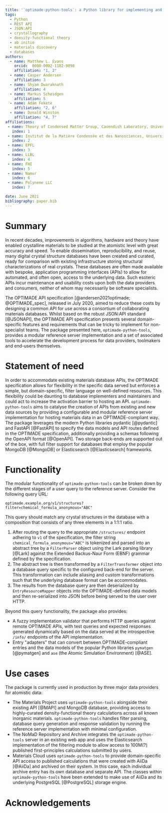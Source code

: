 ```yaml
---
title: '`optimade-python-tools`: a Python library for implementing and consuming materials data via OPTIMADE APIs'
tags:
  - Python
  - REST API
  - JSON:API
  - crystallography
  - density-functional theory
  - ab initio
  - materials discovery
  - databases
authors:
  - name: Matthew L. Evans
    orcid:  0000-0002-1182-9098
    affiliation: "1, 2"
  - name: Casper Andersen
    affiliation: 3
  - name: Shyam Dwaraknath
    affiliation: 4
  - name: Markus Scheidgen
    affiliation: 5
  - name: Ádám Fekete
    affiliation: "2, 6"
  - name: Donald Winston
    affiliation: "4, 7"
affiliations:
 - name: Theory of Condensed Matter Group, Cavendish Laboratory, University of Cambridge, J. J. Thomson Avenue, Cambridge, CB3 0HE, U.K.
   index: 1
 - name: Institut de la Matière Condensée et des Nanosciences, Université catholique de Louvain, Chemin des Étoiles 8, Louvain-la-Neuve 1348, Belgium
   index: 2
 - name: EPFL
   index: 3
 - name: LLBL
   index: 4
 - name: FHI
   index: 5
 - name: Namur
   index: 6
 - name: Polyneme LLC
   index: 7

date: June 2021
bibliography: paper.bib
---
```


# Summary

<!--Follow similar spiel to OPTIMADE paper:-->
<!--- advent of high-throughput computing, software and theory maturity, availability of compute power have lead to explosion of computational data.-->
<!--- can be directly compared to high-quality measurements of crystal structures curated over many years-->
<!--- this data is increasingly being made available via public APIs, such as...-->
<!--- The OPTIMADE API specification was created to enable interoperability and machine-actionable APIs from multiple data providers-->

In recent decades, improvements in algorithms, hardware and theory have enabled crystalline materials to be studied at the atomistic level with great accuracy and speed.
To enable dissemination, reproducibility, and reuse, many digital crystal structure databases have been created and curated, ready for comparison with existing infrastructure storing structural characterizations of real crystals.
These databases are often made available with bespoke, application programming interfaces (APIs) to allow for automated, and often open, access to the underlying data.
Such esoteric APIs incur maintenance and usability costs upon both the data providers and consumers, neither of whom may necessarily be software specialists.

The OPTIMADE API specification [@andersen2021optimade; @OPTIMADE_spec], released in July 2020, aimed to reduce these costs by designing a common API for use across a consortium of collaborating materials databases.
Whilst based on the robust JSON:API standard [@JSONAPI], the OPTIMADE API specification presents several domain-specific features and requirements that can be tricky to implement for non-specialist teams.
The package presented here, `optimade-python-tools`, provides a modular reference server implementation and a set of associated tools to accelerate the development process for data providers, toolmakers and end-users themselves.

# Statement of need

In order to accommodate existing materials database APIs, the OPTIMADE specification allows for flexibility in the specific data served but enforces a simple, but domain-specific, filter language on well-defined resources.
This flexibility could be daunting to database implementers and maintainers and could act to increase the activation barrier to hosting an API.
`optimade-python-tools` aims to catalyse the creation of APIs from existing and new data sources by providing a configurable and modular reference server implementation for hosting materials data in an OPTIMADE-compliant way.
The package leverages the modern Python libraries pydantic [@pydantic] and FastAPI [@FastAPI] to specify the data models and API routes defined in the OPTIMADE specification, additionally providing a schemas following the OpenAPI format [@OpenAPI].
Two storage back-ends are supported out of the box, with full filter support for databases that employ the popular MongoDB [@MongoDB] or Elasticsearch [@Elasticsearch] frameworks.

# Functionality

The modular functionality of `optimade-python-tools` can be broken down by the different stages of a user query to the reference server.
Consider the following query URL:

```
optimade.example.org/v1/structures?filter=chemical_formula_anonymous="ABC"
```

This query should match any crystal structures in the database with a composition that consists of any three elements in a 1:1:1 ratio.

1. After routing the query to the appropriate `/structures/` endpoint adhering to `v1` of the specification, the filter string `chemical_formula_anonymous="ABC"` is tokenized and parsed into an abstract tree by a `FilterParser` object using the Lark parsing library [@Lark] against the Extended Backus-Naur Form (EBNF) grammar defined by the specification.
2. The abstract tree is then transformed by a `FilterTransformer` object into a database query specific to the configured back-end for the server.
This transformation can include aliasing and custom transformations such that the underlying database format can be accommodates.
3. The results from the database query are then deserialized by `EntryResourceMapper` objects into the OPTIMADE-defined data models and then re-serialized into JSON before being served to the user over HTTP.

Beyond this query functionality, the package also provides:

- A fuzzy implementation validator that performs HTTP queries against remote OPTIMADE APIs, with test queries and expected responses generated dynamically based on the data served at the introspective `/info/` endpoints of the API implementation.
- Entry "adapters" that can convert between OPTIMADE-compliant entries and the data models of the popular Python libraries `pymatgen` [@pymatgen] and `ase` (the Atomic Simulation Environment) [@ASE].

# Use cases

The package is currently used in production by three major data providers for atomistic data:

- The Materials Project uses `optimade-python-tools` alongside their existing API [@MAPI] and MongoDB database, providing access to highly-curated density-functional theory calculations across all known inorganic materials. `optimade-python-tools` handles filter parsing, database query generation and response validation by running the reference server implementation with minimal configuration.
- The NoMaD Repository and Archive integrates the `optimade-python-tools` server in an existing web app and uses the Elasticsearch implementation of the filtering module to allow access to 100M(?) published first-principles calculations submitted by users.
- Materials Cloud uses `optimade-python-tools` to provide domain-specific API access to published calculations that were created with AiiDa [@AiiDa] and archived on their system. In this case, each individual archive entry has its own database and separate API. The classes within `optimade-python-tools` have been extended to make use of AiiDa and its underlying PostgreSQL [@PostgreSQL] storage engine.

<!-- Could also mention clients/gateway/consortia infrastructure like the dashboard here?
OPT can also be used in client code; one application that the OPTIMADE specification enables is cross-origin queries. The-->

# Acknowledgements
